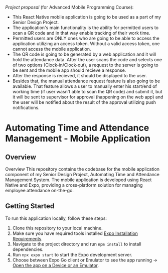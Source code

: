 
*Project proposal* (for Advanced Mobile Programming Course): 
  - This React Native mobile application is going to be used as a part of my Senior Design Project.
  - The application's main functionality is the ability for permitted users to scan a QR code and in that way enable tracking of their work time.
  - Permitted users are ONLY ones who are going to be able to access the application utilizing an access token. Without a valid access token, one cannot access the mobile application.
  - The QR code is going to be generated by a web application and it will hold the attendance data. After the user scans the code and selects one of two options (Clock-in/Clock-out), a request to the server is going to be sent and the mobile app should recieve a response.
  -  After the response is recieved, it should be displayed to the user.
  - Besides that, the manual attendance request feature is also going to be available. That feature allows a user to manually enter his start/end of working time (if user wasn't able to scan the QR code) and submit it, but it will be sent to supervisor for approval (happening on the web app) and the user will be notified about the result of the approval utilizing push notifications.

# Automating Time and Attendance Management - Mobile Application

## Overview
Overview
This repository contains the codebase for the mobile application component of my Senior Design Project, Automating Time and Attendance Management System. The mobile application is developed using React Native and Expo, providing a cross-platform solution for managing employee attendance on-the-go.

## Getting Started
To run this application locally, follow these steps:

1. Clone this repository to your local machine.
2. Make sure you have required tools installed [Expo Installation Requirements](https://docs.expo.dev/get-started/installation/#requirements).
3. Navigate to the project directory and run `npm install` to install dependencies.
4. Run `npx expo start` to start the Expo development server.
5. Choose between Expo Go client or Emulator to see the app running -> [Open the app on a Device or an Emulator](https://docs.expo.dev/get-started/create-a-project/#open-the-app-on-your-device).